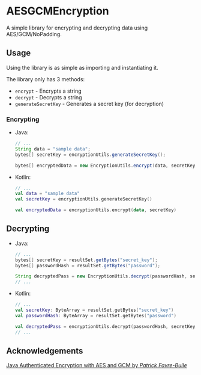 # AESGCMEncryption

A simple library for encrypting and decrypting data using AES/GCM/NoPadding.

## Usage

Using the library is as simple as importing and instantiating it.

The library only has 3 methods:

- `encrypt` - Encrypts a string
- `decrypt` - Decrypts a string
- `generateSecretKey` - Generates a secret key (for decryption)

### Encrypting

- Java:

  ```java
  // ...
  String data = "sample data";
  bytes[] secretKey = encryptionUtils.generateSecretKey();
  
  bytes[] encryptedData = new EncryptionUtils.encrypt(data, secretKey)
  ```

- Kotlin:

  ```kotlin
  // ...
  val data = "sample data"
  val secretKey = encryptionUtils.generateSecretKey()
  
  val encryptedData = encryptionUtils.encrypt(data, secretKey)
  ```

## Decrypting

- Java:

  ```java
  // ...
  bytes[] secretKey = resultSet.getBytes("secret_key");
  bytes[] passwordHash = resultSet.getBytes("password");
  
  String decryptedPass = new EncryptionUtils.decrypt(passwordHash, secretKey);
  // ...
  ```

- Kotlin:

  ```kotlin
  // ...
  val secretKey: ByteArray = resultSet.getBytes("secret_key")
  val passwordHash: ByteArray = resultSet.getBytes("password")
  
  val decryptedPass = encryptionUtils.decrypt(passwordHash, secretKey)
  // ...
  ```

## Acknowledgements

[Java Authenticated Encryption with AES and GCM by *Patrick
Favre-Bulle*](https://gist.github.com/patrickfav/6e28d4eb4bf500f7ee8012c4a0cf7bbf)